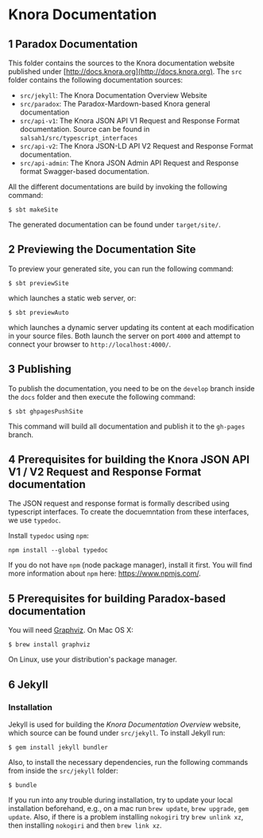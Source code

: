 # Knora Documentation

## 1 Paradox Documentation

This folder contains the sources to the Knora documentation website published under
[http://docs.knora.org](http://docs.knora.org). The `src` folder contains the following documentation sources:

 - `src/jekyll`: The Knora Documentation Overview Website
 - `src/paradox`: The Paradox-Mardown-based Knora general documentation
 - `src/api-v1`: The Knora JSON API V1 Request and Response Format documentation. Source can be found in `salsah1/src/typescript_interfaces`
 - `src/api-v2`: The Knora JSON-LD API V2 Request and Response Format documentation.
 - `src/api-admin`: The Knora JSON Admin API Request and Response format Swagger-based documentation.

All the different documentations are build by invoking the following command:

```
$ sbt makeSite
```

The generated documentation can be found under `target/site/`.

## 2 Previewing the Documentation Site

To preview your generated site, you can run the following command:

```
$ sbt previewSite
```

which launches a static web server, or:

```
$ sbt previewAuto
```

which launches a dynamic server updating its content at each modification in your source files. Both launch the server
on port `4000` and attempt to connect your browser to `http://localhost:4000/`.

## 3 Publishing

To publish the documentation, you need to be on the `develop` branch inside the `docs` folder and then execute the following
command:

```
$ sbt ghpagesPushSite
```

This command will build all documentation and publish it to the `gh-pages` branch.

## 4 Prerequisites for building the Knora JSON API V1 / V2 Request and Response Format documentation

The JSON request and response format is formally described using typescript interfaces. To create the docuemntation from these interfaces, we use `typedoc`.

Install `typedoc` using `npm`:

```
npm install --global typedoc    
```

If you do not have `npm` (node package manager), install it first. You will find more information about `npm` here: <https://www.npmjs.com/>.

## 5 Prerequisites for building Paradox-based documentation

You will need [Graphviz](http://www.graphviz.org/). On Mac OS X:

```
$ brew install graphviz
```

On Linux, use your distribution's package manager.

## 6 Jekyll

### Installation

Jekyll is used for building the *Knora Documentation Overview* website, which source can be found under `src/jekyll`. To
install Jekyll run:

```
$ gem install jekyll bundler
```

Also, to install the necessary dependencies, run the following commands from inside the `src/jekyll` folder:

```
$ bundle
```

If you run into any trouble during installation, try to update your local installation beforehand, e.g., on a mac
run `brew update`, `brew upgrade`, `gem update`. Also, if there is a problem installing `nokogiri` try `brew unlink xz`,
then installing `nokogiri` and then `brew link xz`.
